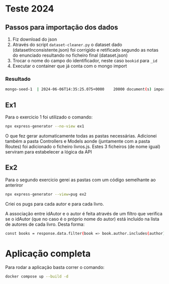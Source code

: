 # Teste 2024

## Passos para importação dos dados

1. Fiz download do json
2. Através do script `dataset-cleaner.py` o dataset dado (datasetInconsistente.json) foi corrigido e retificado segundo as notas do enunciado resultando no ficheiro final (dataset.json)
3. Trocar o nome do campo do identificador, neste caso `bookid` para `_id`
4. Executar o container que já conta com o mongo import


### Resultado

```bash
mongo-seed-1  | 2024-06-06T14:35:25.075+0000	20000 document(s) imported successfully. 0 document(s) failed to import.
```

## Ex1 

Para o exercicio 1 foi utilizado o comando:

```bash
npx express-generator --no-view ex1
```

O que fez gerar automaticamente todas as pastas necessárias.
Adicionei também a pasta Controllers e Models aonde (juntamente com a pasta Routes) foi adicionado o ficheiro livros.js. Estes 3 ficheiros (de nome igual) serviram para estabelecer a lógica da API

## Ex2

Para o segundo exercicio gerei as pastas com um código semelhante ao anteriror

```bash
npx express-generator --view=pug ex2
```

Criei os pugs para cada autor e para cada livro.

A associação entre idAutor e o autor é feita através de um filtro que verifica se o idAutor (que no caso é o próprio nome do autor) está incluído na lista de autores de cada livro.
Desta forma:

```bash
const books = response.data.filter(book => book.author.includes(author));
```

# Aplicação completa

Para rodar a aplicação basta correr o comando:

```bash
docker compose up --build -d
```
